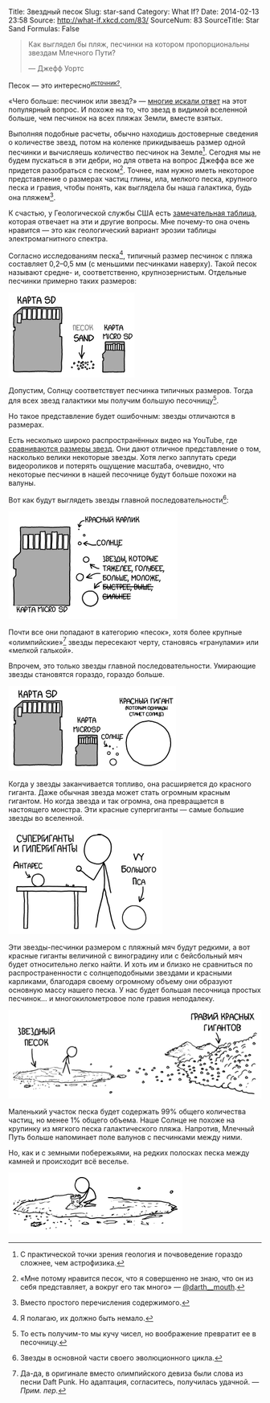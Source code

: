 Title: Звездный песок
Slug: star-sand
Category: What If?
Date: 2014-02-13 23:58
Source: http://what-if.xkcd.com/83/
SourceNum: 83
SourceTitle: Star Sand
Formulas: False

> Как выглядел бы пляж, песчинки на котором пропорциональны звездам Млечного Пути?
>
> — Джефф Уортс

Песок — это интересно<sup>[источник?](https://chtoes.li)</sup>.

«Чего больше: песчинок или звезд?» — [многие искали ответ](https://www.google.com/search?q=песчинок+или+звезд) на этот популярный вопрос. И похоже на то, что звезд в видимой вселенной больше, чем песчинок на всех пляжах Земли, вместе взятых.

Выполняя подобные расчеты, обычно находишь достоверные сведения о количестве звезд, потом на коленке прикидываешь размер одной песчинки и вычисляешь количество песчинок на Земле[^1]. Сегодня мы не будем пускаться в эти дебри, но для ответа на вопрос Джеффа все же придется разобраться с песком[^2]. Точнее, нам нужно иметь некоторое представление о размерах частиц глины, ила, мелкого песка, крупного песка и гравия, чтобы понять, как выглядела бы наша галактика, будь она пляжем[^3].

[^1]: С практической точки зрения геология и почвоведение гораздо сложнее, чем астрофизика.
[^2]: «Мне потому нравится песок, что я совершенно не знаю, что он из себя представляет, а вокруг его так много» — [@darth__mouth](https://twitter.com/darth__mouth/status/200707234840313856).
[^3]: Вместо простого перечисления содержимого.

К счастью, у Геологической службы США есть [замечательная таблица](http://pubs.usgs.gov/of/2003/of03-001/htmldocs/images/chart.pdf), которая отвечает на эти и другие вопросы. Мне почему-то она очень нравится — это как геологический вариант эрозии таблицы электромагнитного спектра.

Согласно исследованиям песка[^4], типичный размер песчинок с пляжа составляет 0,2–0,5 мм (с меньшими песчинками наверху). Такой песок называют средне- и, соответственно, крупнозернистым. Отдельные песчинки примерно таких размеров:

[^4]: Я полагаю, их должно быть немало.

![](/uploads/083-star-sand/sand_sd_ru.png "(sandisk)")

Допустим, Солнцу соответствует песчинка типичных размеров. Тогда для всех звезд галактики мы получим большую песочницу[^5].

[^5]: То есть получим-то мы кучу чисел, но воображение превратит ее в песочницу.

Но такое представление будет ошибочным: звезды отличаются в размерах.

Есть несколько широко распространённых видео на YouTube, где [сравниваются размеры звезд](https://www.youtube.com/results?search_query=размеры+звезд). Они дают отличное представление о том, насколько велики некоторые звезды. Хотя легко заплутать среди видеороликов и потерять ощущение масштаба, очевидно, что некоторые песчинки в нашей песочнице будут больше похожи на валуны.

Вот как будут выглядеть звезды главной последовательности[^6]:

[^6]: Звезды в основной части своего эволюционного цикла.

![](/uploads/083-star-sand/sand_dwarfs_ru.png "Все эти звезды технически называются «карликами». Астрономы могли бы кое-чему научиться у простой номенклатуры геологов.")

Почти все они попадают в категорию «песок», хотя более крупные «олимпийские»[^7] звезды пересекают черту, становясь «гранулами» или «мелкой галькой».

[^7]: Да-да, в оригинале вместо олимпийского девиза были слова из песни Daft Punk. Но адаптация, согласитесь, получилась удачной. — *Прим. пер.*

Впрочем, это только звезды главной последовательности. Умирающие звезды становятся гораздо, гораздо больше.

![](/uploads/083-star-sand/sand_red_ru.png "Они размером почти с SD-карту!")

Когда у звезды заканчивается топливо, она расширяется до красного гиганта. Даже обычная звезда может стать огромным красным гигантом. Но когда звезда и так огромна, она превращается в настоящего монстра. Эти красные супергиганты — самые большие звезды во вселенной.

![](/uploads/083-star-sand/sand_hyper_ru.png "У меня есть неясное ощущение, что я не должен был смотреть прямо на этот камень.")

Эти звезды-песчинки размером с пляжный мяч будут редкими, а вот красные гиганты величиной с виноградину или с бейсбольный мяч будет относительно легко найти. И хоть им и близко не сравниться по распространенности с солнцеподобными звездами и красными карликами, благодаря своему огромному объему они образуют основную массу нашего песка. У нас будет большая песочница простых песчинок… и многокилометровое поле гравия неподалеку.

![](/uploads/083-star-sand/sand_gravel_ru.png "Отстойный пляж.")

Маленький участок песка будет содержать 99% общего количества частиц, но менее 1% общего объема. Наше Солнце не похоже на крупинку из мягкого песка галактического пляжа. Напротив, Млечный Путь больше напоминает поле валунов с песчинками между ними.

Но, как и с земными побережьями, на редких полосках песка между камней и происходит всё веселье.

![](/uploads/083-star-sand/sand_castle.png "Просто на всякий случай: эта картинка не обновляется каждый час.")
